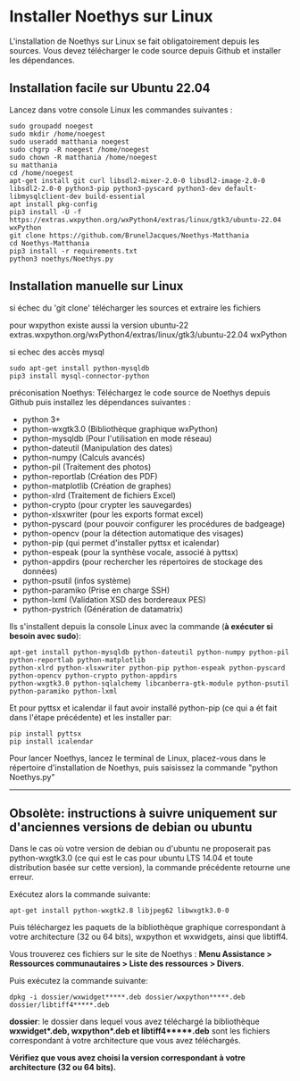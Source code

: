 Installer Noethys sur Linux
==================
L'installation de Noethys sur Linux se fait obligatoirement depuis les sources.
Vous devez télécharger le code source depuis Github et installer les dépendances.

Installation facile sur Ubuntu 22.04
------------------
Lancez dans votre console Linux les commandes suivantes :

```
sudo groupadd noegest
sudo mkdir /home/noegest
sudo useradd matthania noegest
sudo chgrp -R noegest /home/noegest
sudo chown -R matthania /home/noegest
su matthania
cd /home/noegest
apt-get install git curl libsdl2-mixer-2.0-0 libsdl2-image-2.0-0 libsdl2-2.0-0 python3-pip python3-pyscard python3-dev default-libmysqlclient-dev build-essential
apt install pkg-config
pip3 install -U -f https://extras.wxpython.org/wxPython4/extras/linux/gtk3/ubuntu-22.04 wxPython
git clone https://github.com/BrunelJacques/Noethys-Matthania
cd Noethys-Matthania
pip3 install -r requirements.txt
python3 noethys/Noethys.py
```


Installation manuelle sur Linux
------------------
si échec du 'git clone' télécharger les sources et extraire les fichiers

pour wxpython existe aussi la version ubuntu-22
extras.wxpython.org/wxPython4/extras/linux/gtk3/ubuntu-22.04 wxPython

si echec des accès mysql
```
sudo apt-get install python-mysqldb
pip3 install mysql-connector-python
```

préconisation Noethys:
Téléchargez le code source de Noethys depuis Github puis installez les dépendances suivantes :
- python 3+ 
- python-wxgtk3.0 (Bibliothèque graphique wxPython)
- python-mysqldb (Pour l'utilisation en mode réseau)
- python-dateutil (Manipulation des dates)
- python-numpy (Calculs avancés)
- python-pil (Traitement des photos)
- python-reportlab (Création des PDF)
- python-matplotlib (Création de graphes)
- python-xlrd (Traitement de fichiers Excel)
- python-crypto (pour crypter les sauvegardes)
- python-xlsxwriter (pour les exports format excel)
- python-pyscard (pour pouvoir configurer les procédures de badgeage)
- python-opencv (pour la détection automatique des visages)
- python-pip (qui permet d'installer pyttsx et icalendar)
- python-espeak (pour la synthèse vocale, associé à pyttsx)
- python-appdirs (pour rechercher les répertoires de stockage des données)
- python-psutil (infos système)
- python-paramiko (Prise en charge SSH)
- python-lxml (Validation XSD des bordereaux PES)
- python-pystrich (Génération de datamatrix)

Ils s'installent depuis la console Linux avec la commande (**à exécuter si besoin avec sudo**):
```
apt-get install python-mysqldb python-dateutil python-numpy python-pil python-reportlab python-matplotlib 
python-xlrd python-xlsxwriter python-pip python-espeak python-pyscard python-opencv python-crypto python-appdirs
python-wxgtk3.0 python-sqlalchemy libcanberra-gtk-module python-psutil python-paramiko python-lxml
```

Et pour pyttsx et icalendar il faut avoir installé python-pip (ce qui a ét fait dans l'étape précédente) et les installer par:
```
pip install pyttsx
pip install icalendar
```
Pour lancer Noethys, lancez le terminal de Linux, placez-vous dans le répertoire d'installation de Noethys, puis saisissez la commande "python Noethys.py"
- - - -



## Obsolète: instructions à suivre uniquement sur d'anciennes versions de debian ou ubuntu ##

Dans le cas où votre version de debian ou d'ubuntu ne proposerait pas python-wxgtk3.0 (ce qui est le cas pour ubuntu LTS 14.04 et toute distribution basée sur cette version), la commande précédente retourne une erreur.

Exécutez alors la commande suivante:
```
apt-get install python-wxgtk2.8 libjpeg62 libwxgtk3.0-0
```

Puis téléchargez les paquets de la bibliothèque graphique correspondant à votre architecture (32 ou 64 bits), wxpython et wxwidgets, ainsi que libtiff4.

Vous trouverez ces fichiers sur le site de Noethys : **Menu Assistance > Ressources communautaires > Liste des ressources > Divers**.

Puis exécutez la commande suivante:
```
dpkg -i dossier/wxwidget*****.deb dossier/wxpython*****.deb dossier/libtiff4*****.deb
```

**dossier**: le dossier dans lequel vous avez téléchargé la bibliothèque
**wxwidget\*****.deb, wxpython\*****.deb et libtiff4\*****.deb** sont les fichiers correspondant à votre architecture que vous avez téléchargés.

**Vérifiez que vous avez choisi la version correspondant à votre architecture (32 ou 64 bits).**

